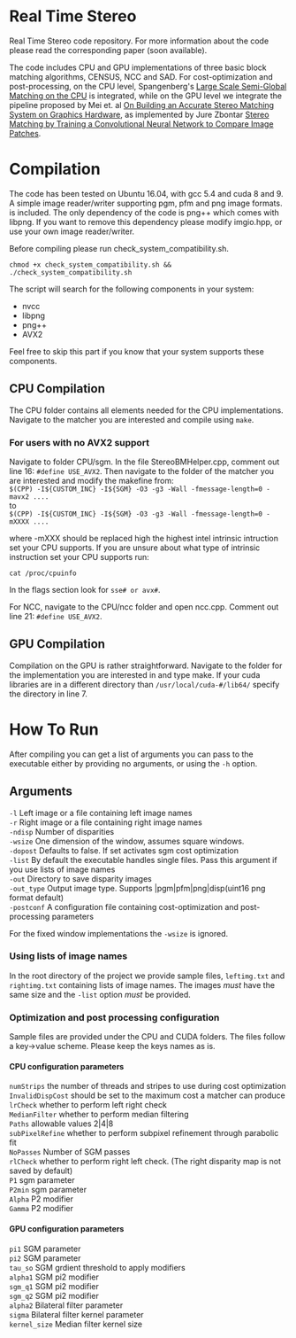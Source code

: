# Real Time Stereo
Real Time Stereo code repository. For more information about the code please read the corresponding paper (soon available). 

The code includes CPU and GPU implementations of three basic block matching algorithms, CENSUS, NCC and SAD. For cost-optimization and post-processing,
on the CPU level, Spangenberg's [Large Scale Semi-Global Matching on the CPU](http://ieeexplore.ieee.org/stamp/stamp.jsp?tp=&arnumber=6856419) is integrated, while on the GPU level we integrate
the pipeline proposed by Mei et. al [On Building an Accurate Stereo Matching System on Graphics Hardware](http://ieeexplore.ieee.org/stamp/stamp.jsp?tp=&arnumber=6130280), as implemented
by Jure Zbontar [Stereo Matching by Training a Convolutional Neural Network to Compare Image Patches](https://arxiv.org/abs/1510.05970).

# Compilation

The code has been tested on Ubuntu 16.04, with gcc 5.4 and cuda 8 and 9. 
A simple image reader/writer supporting pgm, pfm and png image formats. is included. The only dependency of the code is png++ which comes with libpng. If you want to remove this dependency please modify imgio.hpp, or use your own image reader/writer. 

Before compiling please run check_system_compatibility.sh.

`chmod +x check_system_compatibility.sh && ./check_system_compatibility.sh`

The script will search for the following components in your system:

- nvcc
- libpng
- png++
- AVX2

Feel free to skip this part if you know that your system supports these components.

## CPU Compilation

The CPU folder contains all elements needed for the CPU implementations. Navigate to the matcher you are interested and compile using `make`.

### For users with no AVX2 support

Navigate to folder CPU/sgm. In the file StereoBMHelper.cpp, comment out line 16: `#define USE_AVX2`. Then navigate to the folder of the matcher you are interested and modify the makefine from:  
`$(CPP) -I${CUSTOM_INC} -I${SGM} -O3 -g3 -Wall -fmessage-length=0 -mavx2 ....  `  
to  
`$(CPP) -I${CUSTOM_INC} -I${SGM} -O3 -g3 -Wall -fmessage-length=0 -mXXXX ....  `

where -mXXX should be replaced high the highest intel intrinsic intruction set your CPU supports. If you are unsure about what type of intrinsic instruction set your CPU supports run:

`cat /proc/cpuinfo`

In the flags section look for `sse# or avx#`.

For NCC, navigate to the CPU/ncc folder and open ncc.cpp. Comment out line 21: `#define USE_AVX2`.  


## GPU Compilation

Compilation on the GPU is rather straightforward. Navigate to the folder for the implementation you are interested in and type make. If your cuda libraries are in a different directory than `/usr/local/cuda-#/lib64/` specify the directory in line 7. 


# How To Run

After compiling you can get a list of arguments you can pass to the executable either by providing no arguments, or using the `-h` option.


## Arguments
`-l` Left image or a file containing left image names  
`-r` Right image or a file containing right image names  
`-ndisp` Number of disparities  
`-wsize` One dimension of the window, assumes square windows.  
`-dopost` Defaults to false. If set activates sgm cost optimization  
`-list` By default the executable handles single files. Pass this argument if you use lists of image names  
`-out` Directory to save disparity images  
`-out_type` Output image type. Supports |pgm|pfm|png|disp(uint16 png format default)  
`-postconf` A configuration file containing cost-optimization and post-processing parameters  

For the fixed window implementations the `-wsize` is ignored. 

### Using lists of image names

In the root directory of the project we provide sample files, `leftimg.txt` and `rightimg.txt` containing lists of image names. The images *must* have the same size and the `-list` option *must* be provided.

### Optimization and post processing configuration

Sample files are provided under the CPU and CUDA folders. The files follow a key->value scheme. Please keep the keys names as is. 

#### CPU configuration parameters

`numStrips` the number of threads and stripes to use during cost optimization  
`InvalidDispCost` should be set to the maximum cost a matcher can produce  
`lrCheck` whether to perform left right check  
`MedianFilter` whether to perform median filtering  
`Paths` allowable values 2|4|8  
`subPixelRefine` whether to perform subpixel refinement through parabolic fit  
`NoPasses` Number of SGM passes  
`rlCheck` whether to perform right left check. (The right disparity map is not saved by default)  
`P1` sgm parameter  
`P2min` sgm parameter  
`Alpha` P2 modifier  
`Gamma` P2 modifier  

#### GPU configuration parameters

`pi1` SGM parameter  
`pi2` SGM parameter  
`tau_so` SGM grdient threshold to apply modifiers  
`alpha1` SGM pi2 modifier  
`sgm_q1` SGM pi2 modifier  
`sgm_q2` SGM pi2 modifier  
`alpha2` Bilateral filter parameter  
`sigma`  Bilateral filter kernel parameter  
`kernel_size` Median filter kernel size  









